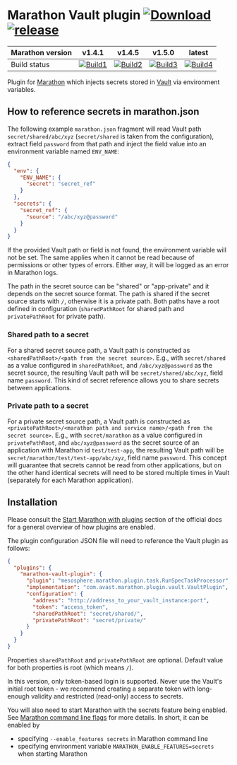 # Marathon Vault plugin [![Download](https://api.bintray.com/packages/avast/maven/marathon-vault-plugin/images/download.svg) ](https://bintray.com/avast/maven/marathon-vault-plugin/_latestVersion) [![release](http://github-release-version.herokuapp.com/github/avast/marathon-vault-plugin/release.svg?style=flat)](https://github.com/avast/marathon-vault-plugin/releases/latest)

| Marathon version | v1.4.1            | v1.4.5            | v1.5.0            | latest            |
| ---------------- |-------------------|-------------------|-------------------| ------------------|
| Build status     | [![Build1][1]][5] | [![Build2][2]][5] | [![Build3][3]][5] | [![Build4][4]][5] |

[1]: https://travis-matrix-badges.herokuapp.com/repos/avast/marathon-vault-plugin/branches/master/1
[2]: https://travis-matrix-badges.herokuapp.com/repos/avast/marathon-vault-plugin/branches/master/2
[3]: https://travis-matrix-badges.herokuapp.com/repos/avast/marathon-vault-plugin/branches/master/3
[4]: https://travis-matrix-badges.herokuapp.com/repos/avast/marathon-vault-plugin/branches/master/4
[5]: https://travis-ci.org/avast/marathon-vault-plugin

Plugin for [Marathon](https://mesosphere.github.io/marathon/) which injects secrets stored in [Vault](https://www.vaultproject.io/) via environment variables.

## How to reference secrets in marathon.json

The following example `marathon.json` fragment will read Vault path `secret/shared/abc/xyz` (`secret/shared` is taken from the configuration), extract field `password` from that path and inject the field value into an environment variable named `ENV_NAME`:

```json
{
  "env": {
    "ENV_NAME": {
      "secret": "secret_ref"
    }
  },
  "secrets": {
    "secret_ref": {
      "source": "/abc/xyz@password"
    }
  }
}
```

If the provided Vault path or field is not found, the environment variable will not be set. The same applies when it cannot be read because of permissions or other types of errors. Either way, it will be logged as an error in Marathon logs.

The path in the secret source can be "shared" or "app-private" and it depends on the secret source format. The path is shared if the secret source starts with `/`, otherwise it is a private path.
Both paths have a root defined in configuration (`sharedPathRoot` for shared path and `privatePathRoot` for private path). 

### Shared path to a secret

For a shared secret source path, a Vault path is constructed as `<sharedPathRoot>/<path from the secret source>`. E.g., with `secret/shared` as a value configured in `sharedPathRoot`, and `/abc/xyz@password` as the secret source, the resulting Vault path will be `secret/shared/abc/xyz`, field name `password`. This kind of secret reference allows you to share secrets between applications.

### Private path to a secret

For a private secret source path, a Vault path is constructed as `<privatePathRoot>/<marathon path and service name>/<path from the secret source>`. E.g., with `secret/marathon` as a value configured in `privatePathRoot`, and `abc/xyz@password` as the secret source of an application with Marathon id `test/test-app`, the resulting Vault path will be `secret/marathon/test/test-app/abc/xyz`, field name `password`. This concept will guarantee that secrets cannot be read from other applications, but on the other hand identical secrets will need to be stored multiple times in Vault (separately for each Marathon application).

## Installation

Please consult the [Start Marathon with plugins](https://mesosphere.github.io/marathon/docs/plugin.html#start-marathon-with-plugins) section of the official docs for a general overview of how plugins are enabled.

The plugin configuration JSON file will need to reference the Vault plugin as follows:

```json
{
  "plugins": {
    "marathon-vault-plugin": {
      "plugin": "mesosphere.marathon.plugin.task.RunSpecTaskProcessor",
      "implementation": "com.avast.marathon.plugin.vault.VaultPlugin",
      "configuration": {
        "address": "http://address_to_your_vault_instance:port",
        "token": "access_token",
        "sharedPathRoot": "secret/shared/",
        "privatePathRoot": "secret/private/"
      }
    }
  }
}
```

Properties `sharedPathRoot` and `privatePathRoot` are optional. Default value for both properties is root (which means `/`).

In this version, only token-based login is supported. Never use the Vault's initial root token - we recommend creating a separate token with long-enough validity and restricted (read-only) access to secrets.

You will also need to start Marathon with the secrets feature being enabled. See [Marathon command line flags](https://mesosphere.github.io/marathon/docs/command-line-flags) for more details. In short, it can be enabled by
* specifying `--enable_features secrets` in Marathon command line
* specifying environment variable `MARATHON_ENABLE_FEATURES=secrets` when starting Marathon
